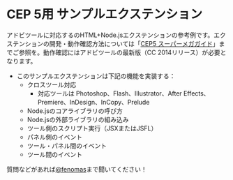 CEP 5用 サンプルエクステンション
====================

アドビツールに対応するのHTML+Node.jsエクステンションの参考例です。エクステンションの開発・動作確認方法については「[CEP5 スーパーメガガイド][0]」までご参照を。動作確認にはアドビツールの最新版（CC 2014リリース）が必要となります。

* このサンプルエクステンションは下記の機能を実装する：
    * クロスツール対応
        * 対応ツールは Photoshop、Flash、Illustrator、After Effects、Premiere、InDesign、InCopy、Prelude
    * Node.jsのコアライブラリの呼び方
    * Node.jsの外部ライブラリの組み込み
    * ツール側のスクリプト実行（JSXまたはJSFL）
    * パネル側のイベント
    * ツール・パネル間のイベント
    * ツール間のイベント

質問などがあれば[@fenomas][1]まで聞いてください！

[0]: http://aphall.com/2014/08/cep-mega-guide/
[1]: https://twitter.com/fenomas
